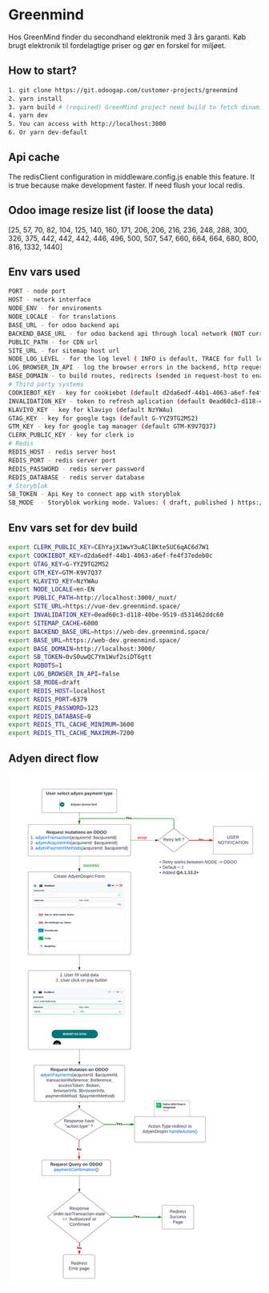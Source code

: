 # Greenmind

Hos GreenMind finder du secondhand elektronik med 3 års garanti. Køb brugt elektronik til fordelagtige priser og gør en forskel for miljøet.

## How to start?

```sh
1. git clone https://git.odoogap.com/customer-projects/greenmind
2. yarn install
3. yarn build # (required) GreenMind project need build to fetch dinamic routes from ODOO
4. yarn dev
5. You can access with http://localhost:3000
6. Or yarn dev-default
```

## Api cache
The redisClient configuration in middleware.config.js enable this feature.
It is true because make development faster. If need flush your local redis.

## Odoo image resize list (if loose the data)

[25, 57, 70, 82, 104, 125, 140, 160, 171, 206, 206, 216, 236, 248, 288, 300, 326, 375, 442, 442, 442, 446, 496, 500, 507, 547, 660, 664, 664, 680, 800, 816, 1332, 1440]

## Env vars used


```bash
PORT - node port
HOST - netork interface
NODE_ENV - for enviroments
NODE_LOCALE - for translations
BASE_URL - for odoo backend api
BACKEND_BASE_URL - for odoo backend api through local network (NOT currently being used in Production)
PUBLIC_PATH - for CDN url
SITE_URL - for sitemap host url
NODE_LOG_LEVEL - for the log level ( INFO is default, TRACE for full log information, print all debug needs)
LOG_BROWSER_IN_API - log the browser errors in the backend, http request ( high cost ) only using in homepage
BASE_DOMAIN - to build routes, redirects (sended in request-host to enable multi language)
# Third party systems
COOKIEBOT_KEY - key for cookiebot (default d2da6edf-44b1-4063-a6ef-fe4f37edeb0c)
INVALIDATION_KEY - token to refresh aplication (default 0ead60c3-d118-40be-9519-d531462ddc60)
KLAVIYO_KEY - key for klaviyo (default NzYWAu)
GTAG_KEY - key for google tags (default G-YYZ9TG2MS2)
GTM_KEY - key for google tag manager (default GTM-K9V7Q37)
CLERK_PUBLIC_KEY - key for clerk io
# Redis
REDIS_HOST - redis server host
REDIS_PORT - redis server port
REDIS_PASSWORD - redis server password
REDIS_DATABASE - redis server database
# Storyblok
SB_TOKEN - Api Key to connect app with storyblok
SB_MODE  - Storyblok working mode. Values: ( draft, published ) https://www.storyblok.com/docs/api/content-delivery#core-resources/stories/retrieve-one-story
```

## Env vars set for dev build

```bash
export CLERK_PUBLIC_KEY=CEhYajX1WwY3uAClBKte5UC6qAC6d7W1
export COOKIEBOT_KEY=d2da6edf-44b1-4063-a6ef-fe4f37edeb0c
export GTAG_KEY=G-YYZ9TG2MS2
export GTM_KEY=GTM-K9V7Q37
export KLAVIYO_KEY=NzYWAu
export NODE_LOCALE=en-EN
export PUBLIC_PATH=http://localhost:3000/_nuxt/
export SITE_URL=https://vue-dev.greenmind.space/
export INVALIDATION_KEY=0ead60c3-d118-40be-9519-d531462ddc60
export SITEMAP_CACHE=6000
export BACKEND_BASE_URL=https://web-dev.greenmind.space/
export BASE_URL=https://web-dev.greenmind.space/
export BASE_DOMAIN=http://localhost:3000/
export SB_TOKEN=0vS0uwQC7Ym1Wuf2siDT6gtt
export ROBOTS=1
export LOG_BROWSER_IN_API=false
export SB_MODE=draft
export REDIS_HOST=localhost
export REDIS_PORT=6379
export REDIS_PASSWORD=123
export REDIS_DATABASE=0
export REDIS_TTL_CACHE_MINIMUM=3600
export REDIS_TTL_CACHE_MAXIMUM=7200

```

## Adyen direct flow

![Adyen Flow](./docs//greenmind_adyen_flow.png "Adyen Flow")

